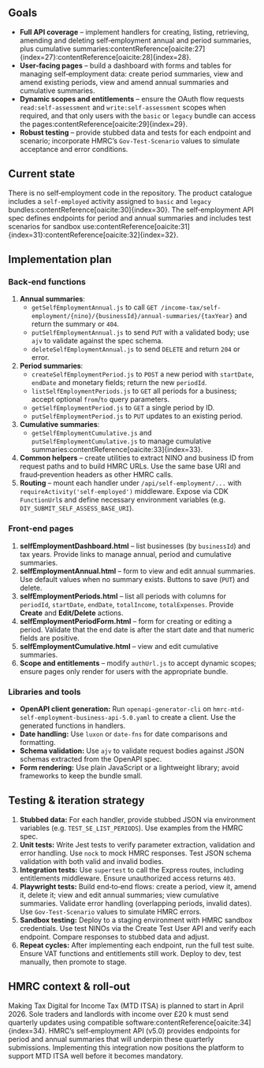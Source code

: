 ## Goals

- **Full API coverage** – implement handlers for creating, listing, retrieving, amending and deleting self‑employment annual and period summaries, plus cumulative summaries:contentReference[oaicite:27]{index=27}:contentReference[oaicite:28]{index=28}.
- **User‑facing pages** – build a dashboard with forms and tables for managing self‑employment data: create period summaries, view and amend existing periods, view and amend annual summaries and cumulative summaries.
- **Dynamic scopes and entitlements** – ensure the OAuth flow requests `read:self-assessment` and `write:self-assessment` scopes when required, and that only users with the `basic` or `legacy` bundle can access the pages:contentReference[oaicite:29]{index=29}.
- **Robust testing** – provide stubbed data and tests for each endpoint and scenario; incorporate HMRC’s `Gov‑Test‑Scenario` values to simulate acceptance and error conditions.

## Current state

There is no self‑employment code in the repository.  The product catalogue includes a `self-employed` activity assigned to `basic` and `legacy` bundles:contentReference[oaicite:30]{index=30}.  The self‑employment API spec defines endpoints for period and annual summaries and includes test scenarios for sandbox use:contentReference[oaicite:31]{index=31}:contentReference[oaicite:32]{index=32}.

## Implementation plan

### Back‑end functions

1. **Annual summaries**:
    - `getSelfEmploymentAnnual.js` to call `GET /income-tax/self-employment/{nino}/{businessId}/annual-summaries/{taxYear}` and return the summary or `404`.
    - `putSelfEmploymentAnnual.js` to send `PUT` with a validated body; use `ajv` to validate against the spec schema.
    - `deleteSelfEmploymentAnnual.js` to send `DELETE` and return `204` or error.
2. **Period summaries**:
    - `createSelfEmploymentPeriod.js` to `POST` a new period with `startDate`, `endDate` and monetary fields; return the new `periodId`.
    - `listSelfEmploymentPeriods.js` to `GET` all periods for a business; accept optional `from`/`to` query parameters.
    - `getSelfEmploymentPeriod.js` to `GET` a single period by ID.
    - `putSelfEmploymentPeriod.js` to `PUT` updates to an existing period.
3. **Cumulative summaries**:
    - `getSelfEmploymentCumulative.js` and `putSelfEmploymentCumulative.js` to manage cumulative summaries:contentReference[oaicite:33]{index=33}.
4. **Common helpers** – create utilities to extract NINO and business ID from request paths and to build HMRC URLs.  Use the same base URI and fraud‑prevention headers as other HMRC calls.
5. **Routing** – mount each handler under `/api/self-employment/...` with `requireActivity('self-employed')` middleware.  Expose via CDK `FunctionUrl`s and define necessary environment variables (e.g. `DIY_SUBMIT_SELF_ASSESS_BASE_URI`).

### Front‑end pages

1. **selfEmploymentDashboard.html** – list businesses (by `businessId`) and tax years.  Provide links to manage annual, period and cumulative summaries.
2. **selfEmploymentAnnual.html** – form to view and edit annual summaries.  Use default values when no summary exists.  Buttons to save (`PUT`) and delete.
3. **selfEmploymentPeriods.html** – list all periods with columns for `periodId`, `startDate`, `endDate`, `totalIncome`, `totalExpenses`.  Provide **Create** and **Edit/Delete** actions.
4. **selfEmploymentPeriodForm.html** – form for creating or editing a period.  Validate that the end date is after the start date and that numeric fields are positive.
5. **selfEmploymentCumulative.html** – view and edit cumulative summaries.
6. **Scope and entitlements** – modify `authUrl.js` to accept dynamic scopes; ensure pages only render for users with the appropriate bundle.

### Libraries and tools

- **OpenAPI client generation:** Run `openapi-generator-cli` on `hmrc-mtd-self-employment-business-api-5.0.yaml` to create a client.  Use the generated functions in handlers.
- **Date handling:** Use `luxon` or `date-fns` for date comparisons and formatting.
- **Schema validation:** Use `ajv` to validate request bodies against JSON schemas extracted from the OpenAPI spec.
- **Form rendering:** Use plain JavaScript or a lightweight library; avoid frameworks to keep the bundle small.

## Testing & iteration strategy

1. **Stubbed data:** For each handler, provide stubbed JSON via environment variables (e.g. `TEST_SE_LIST_PERIODS`).  Use examples from the HMRC spec.
2. **Unit tests:** Write Jest tests to verify parameter extraction, validation and error handling.  Use `nock` to mock HMRC responses.  Test JSON schema validation with both valid and invalid bodies.
3. **Integration tests:** Use `supertest` to call the Express routes, including entitlements middleware.  Ensure unauthorized access returns `403`.
4. **Playwright tests:** Build end‑to‑end flows: create a period, view it, amend it, delete it; view and edit annual summaries; view cumulative summaries.  Validate error handling (overlapping periods, invalid dates).  Use `Gov‑Test‑Scenario` values to simulate HMRC errors.
5. **Sandbox testing:** Deploy to a staging environment with HMRC sandbox credentials.  Use test NINOs via the Create Test User API and verify each endpoint.  Compare responses to stubbed data and adjust.
6. **Repeat cycles:** After implementing each endpoint, run the full test suite.  Ensure VAT functions and entitlements still work.  Deploy to dev, test manually, then promote to stage.

## HMRC context & roll‑out

Making Tax Digital for Income Tax (MTD ITSA) is planned to start in April 2026.  Sole traders and landlords with income over £20 k must send quarterly updates using compatible software:contentReference[oaicite:34]{index=34}.  HMRC’s self‑employment API (v5.0) provides endpoints for period and annual summaries that will underpin these quarterly submissions.  Implementing this integration now positions the platform to support MTD ITSA well before it becomes mandatory.
